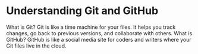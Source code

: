 # Understanding Git and GitHub

What is Git?
Git is like a time machine for your files. It helps you track changes, go back to previous versions, and collaborate with others.
What is GitHub?
GitHub is like a social media site for coders and writers where your Git files live in the cloud.
